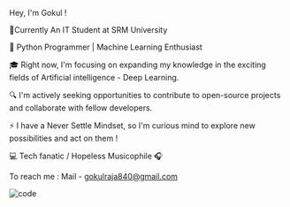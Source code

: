 Hey, I'm Gokul ! 

📍Currently An IT Student at SRM University

🚀 Python Programmer | Machine Learning Enthusiast

🎓 Right now, I'm focusing on expanding my knowledge in the exciting fields of Artificial intelligence - Deep Learning.

🔍 I'm actively seeking opportunities to contribute to open-source projects and collaborate with fellow developers.

⚡ I have a Never Settle Mindset, so I'm curious mind to explore new possibilities and act on them !

💻 Tech fanatic / Hopeless Musicophile 🎧

To reach me : Mail - gokulraja840@gmail.com

![code](https://github.com/Gokul-Raja84/Gokul-Raja84/assets/106546785/336aae52-4ea0-4458-a860-6e040b80edc2)
